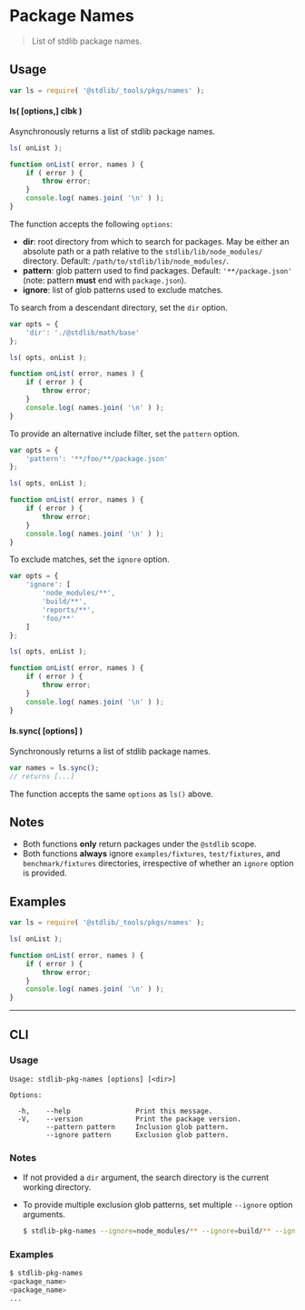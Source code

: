 <!--

@license Apache-2.0

Copyright (c) 2018 The Stdlib Authors.

Licensed under the Apache License, Version 2.0 (the "License");
you may not use this file except in compliance with the License.
You may obtain a copy of the License at

   http://www.apache.org/licenses/LICENSE-2.0

Unless required by applicable law or agreed to in writing, software
distributed under the License is distributed on an "AS IS" BASIS,
WITHOUT WARRANTIES OR CONDITIONS OF ANY KIND, either express or implied.
See the License for the specific language governing permissions and
limitations under the License.

-->

# Package Names

> List of stdlib package names.

<section class="usage">

## Usage

```javascript
var ls = require( '@stdlib/_tools/pkgs/names' );
```

#### ls( \[options,] clbk )

Asynchronously returns a list of stdlib package names.

```javascript
ls( onList );

function onList( error, names ) {
    if ( error ) {
        throw error;
    }
    console.log( names.join( '\n' ) );
}
```

The function accepts the following `options`:

-   **dir**: root directory from which to search for packages. May be either an absolute path or a path relative to the `stdlib/lib/node_modules/` directory. Default: `/path/to/stdlib/lib/node_modules/`.
-   **pattern**: glob pattern used to find packages. Default: `'**/package.json'` (note: pattern **must** end with `package.json`).
-   **ignore**: list of glob patterns used to exclude matches.

To search from a descendant directory, set the `dir` option.

```javascript
var opts = {
    'dir': './@stdlib/math/base'
};

ls( opts, onList );

function onList( error, names ) {
    if ( error ) {
        throw error;
    }
    console.log( names.join( '\n' ) );
}
```

To provide an alternative include filter, set the `pattern` option.

```javascript
var opts = {
    'pattern': '**/foo/**/package.json'
};

ls( opts, onList );

function onList( error, names ) {
    if ( error ) {
        throw error;
    }
    console.log( names.join( '\n' ) );
}
```

To exclude matches, set the `ignore` option.

```javascript
var opts = {
    'ignore': [
        'node_modules/**',
        'build/**',
        'reports/**',
        'foo/**'
    ]
};

ls( opts, onList );

function onList( error, names ) {
    if ( error ) {
        throw error;
    }
    console.log( names.join( '\n' ) );
}
```

#### ls.sync( \[options] )

Synchronously returns a list of stdlib package names.

```javascript
var names = ls.sync();
// returns [...]
```

The function accepts the same `options` as `ls()` above.

</section>

<!-- /.usage -->

<section class="notes">

## Notes

-   Both functions **only** return packages under the `@stdlib` scope.
-   Both functions **always** ignore `examples/fixtures`, `test/fixtures`, and `benchmark/fixtures` directories, irrespective of whether an `ignore` option is provided.

</section>

<!-- /.notes -->

<section class="examples">

## Examples

<!-- eslint no-undef: "error" -->

```javascript
var ls = require( '@stdlib/_tools/pkgs/names' );

ls( onList );

function onList( error, names ) {
    if ( error ) {
        throw error;
    }
    console.log( names.join( '\n' ) );
}
```

</section>

<!-- /.examples -->

* * *

<section class="cli">

## CLI

<section class="usage">

### Usage

```text
Usage: stdlib-pkg-names [options] [<dir>]

Options:

  -h,    --help                Print this message.
  -V,    --version             Print the package version.
         --pattern pattern     Inclusion glob pattern.
         --ignore pattern      Exclusion glob pattern.
```

</section>

<!-- /.usage -->

<section class="notes">

### Notes

-   If not provided a `dir` argument, the search directory is the current working directory.

-   To provide multiple exclusion glob patterns, set multiple `--ignore` option arguments.

    ```bash
    $ stdlib-pkg-names --ignore=node_modules/** --ignore=build/** --ignore=reports/**
    ```

</section>

<!-- /.notes -->

<section class="examples">

### Examples

```bash
$ stdlib-pkg-names
<package_name>
<package_name>
...
```

</section>

<!-- /.examples -->

</section>

<!-- /.cli -->

<section class="links">

</section>

<!-- /.links -->
